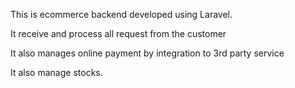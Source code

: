 This is ecommerce backend developed using Laravel.

It receive and process all request from the customer

It also manages online payment by integration to 3rd party service


It also manage stocks.
